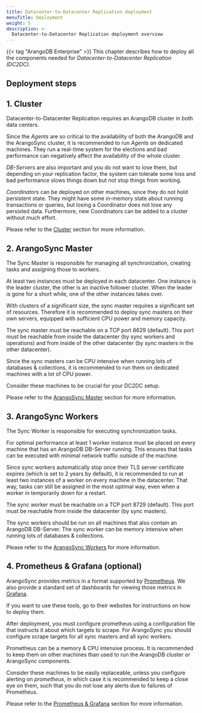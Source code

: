 ```yaml
---
title: Datacenter-to-Datacenter Replication deployment
menuTitle: Deployment
weight: 5
description: >-
  Datacenter-to-Datacenter Replication deployment overview
---
```

{{< tag "ArangoDB Enterprise" >}}
This chapter describes how to deploy all the components needed for
_Datacenter-to-Datacenter Replication (DC2DC)_.

## Deployment steps

## 1. Cluster

Datacenter-to-Datacenter Replication requires an ArangoDB cluster in both data centers.

Since the _Agents_ are so critical to the availability of both the ArangoDB and
the ArangoSync cluster, it is recommended to run _Agents_ on dedicated machines.
They run a real-time system for the elections and bad performance can negatively
affect the availability of the whole cluster.

_DB-Servers_ are also important and you do not want to lose them, but
depending on your replication factor, the system can tolerate some
loss and bad performance slows things down but not stop things from
working.

_Coordinators_ can be deployed on other machines, since they do not hold
persistent state. They might have some in-memory state about running
transactions or queries, but losing a Coordinator does not lose any
persisted data. Furthermore, new Coordinators can be added to a cluster
without much effort.

Please refer to the [Cluster](arangodb-cluster.md) section for
more information.

## 2. ArangoSync Master

The Sync Master is responsible for managing all synchronization, creating tasks and assigning
those to workers.

At least two instances must be deployed in each datacenter.
One instance is the leader cluster, the other is an inactive follower cluster.
When the leader is gone for a short while, one of the other instances takes over.

With clusters of a significant size, the sync master requires a significant set of resources.
Therefore it is recommended to deploy sync masters on their own servers, equipped with sufficient
CPU power and memory capacity.

The sync master must be reachable on a TCP port 8629 (default).
This port must be reachable from inside the datacenter (by sync workers and operations)
and from inside of the other datacenter (by sync masters in the other datacenter).

Since the sync masters can be CPU intensive when running lots of databases & collections,
it is recommended to run them on dedicated machines with a lot of CPU power.

Consider these machines to be crucial for your DC2DC setup.

Please refer to the [ArangoSync Master](arangosync-master.md)
section for more information.

## 3. ArangoSync Workers

The Sync Worker is responsible for executing synchronization tasks.

For optimal performance at least 1 worker instance must be placed on
every machine that has an ArangoDB DB-Server running. This ensures that tasks
can be executed with minimal network traffic outside of the machine.

Since sync workers automatically stop once their TLS server certificate expires
(which is set to 2 years by default),
it is recommended to run at least two instances of a worker on every machine in the datacenter.
That way, tasks can still be assigned in the most optimal way, even when a worker in temporarily
down for a restart.

The sync worker must be reachable on a TCP port 8729 (default).
This port must be reachable from inside the datacenter (by sync masters).

The sync workers should be run on all machines that also contain an ArangoDB DB-Server.
The sync worker can be memory intensive when running lots of databases & collections.

Please refer to the [ArangoSync Workers](arangosync-workers.md)
for more information.

## 4. Prometheus & Grafana (optional)

ArangoSync provides metrics in a format supported by [Prometheus](https://prometheus.io).
We also provide a standard set of dashboards for viewing those metrics in [Grafana](https://grafana.org).

If you want to use these tools, go to their websites for instructions on how to deploy them.

After deployment, you must configure prometheus using a configuration file that instructs
it about which targets to scrape. For ArangoSync you should configure scrape targets for
all sync masters and all sync workers.

Prometheus can be a memory & CPU intensive process. It is recommended to keep them
on other machines than used to run the ArangoDB cluster or ArangoSync components.

Consider these machines to be easily replaceable, unless you configure
alerting on _prometheus_, in which case it is recommended to keep a
close eye on them, such that you do not lose any alerts due to failures
of Prometheus.

Please refer to the [Prometheus & Grafana](prometheus-and-grafana.md)
section for more information.
